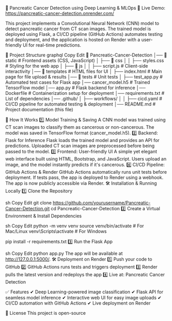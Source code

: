 🔬 Pancreatic Cancer Detection using Deep Learning & MLOps
🚀 Live Demo: https://pancreatic-cancer-detection.onrender.com/

This project implements a Convolutional Neural Network (CNN) model to detect pancreatic cancer from CT scan images. The trained model is deployed using Flask, a CI/CD pipeline (GitHub Actions) automates testing and deployment, and the application is hosted on Render with a user-friendly UI for real-time predictions.

📂 Project Structure
graphql
Copy
Edit
📁 Pancreatic-Cancer-Detection
│── 📂 static                  # Frontend assets (CSS, JavaScript)
│   ├── 📂 css
│   │   ├── styles.css         # Styling for the web app
│   ├── 📂 js
│   │   ├── script.js          # Client-side interactivity
│── 📂 templates               # HTML files for UI
│   ├── index.html             # Main page for file upload & results
│── 📂 tests                   # Unit tests
│   ├── test_app.py            # Automated test cases for Flask app
│── cancer_model.h5            # Trained TensorFlow model
│── app.py                     # Flask backend for inference
│── Dockerfile                 # Containerization setup for deployment
│── requirements.txt           # List of dependencies
│── .github/
│   ├── workflows/
│   │   ├── cicd.yaml          # CI/CD pipeline for automated testing & deployment
│── README.md                  # Project documentation (this file)

🚀 How It Works
1️⃣ Model Training & Saving
A CNN model was trained using CT scan images to classify them as cancerous or non-cancerous.
The model was saved in TensorFlow format (cancer_model.h5).
2️⃣ Backend: Flask for Inference
Flask loads the trained model and provides an API for predictions.
Uploaded CT scan images are preprocessed before being passed to the model.
3️⃣ Frontend: User-friendly UI
A simple yet elegant web interface built using HTML, Bootstrap, and JavaScript.
Users upload an image, and the model instantly predicts if it's cancerous.
4️⃣ CI/CD Pipeline: GitHub Actions & Render
GitHub Actions automatically runs unit tests before deployment.
If tests pass, the app is deployed to Render using a webhook.
The app is now publicly accessible via Render.
🛠️ Installation & Running Locally
1️⃣ Clone the Repository

sh
Copy
Edit
git clone https://github.com/yourusername/Pancreatic-Cancer-Detection.git
cd Pancreatic-Cancer-Detection
2️⃣ Create a Virtual Environment & Install Dependencies

sh
Copy
Edit
python -m venv venv
source venv/bin/activate   # For Mac/Linux
venv\Scripts\activate      # For Windows

pip install -r requirements.txt
3️⃣ Run the Flask App

sh
Copy
Edit
python app.py
The app will be available at http://127.0.0.1:5000/.
🛠️ Deployment on Render
1️⃣ Push your code to GitHub
2️⃣ GitHub Actions runs tests and triggers deployment
3️⃣ Render pulls the latest version and redeploys the app
4️⃣ Live at: Pancreatic Cancer Detection

✅ Features
✔ Deep Learning-powered image classification
✔ Flask API for seamless model inference
✔ Interactive web UI for easy image uploads
✔ CI/CD automation with GitHub Actions
✔ Live deployment on Render

📜 License
This project is open-source